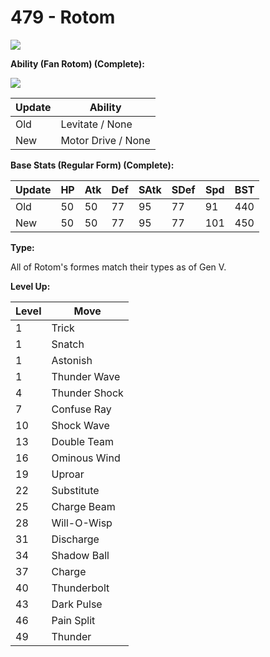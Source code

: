 # 479 - Rotom
![][479]

**Ability (Fan Rotom) (Complete):**

![][479-fan]

Update | Ability
---    | ---
Old    | Levitate / None
New    | Motor Drive / None

**Base Stats (Regular Form) (Complete):**

Update | HP | Atk | Def | SAtk | SDef |  Spd | BST
---    | ---| --- | --- | ---  | ---  | ---  | ---
Old    | 50 |  50 |  77 |  95  |  77  |  91  |  440
New    | 50 |  50 |  77 |  95  |  77  | 101  |  450

**Type:**

All of Rotom's formes match their types as of Gen V.

**Level Up:**

Level | Move
---   | ---
  1   | Trick
  1   | Snatch
  1   | Astonish
  1   | Thunder Wave
  4   | Thunder Shock
  7   | Confuse Ray
 10   | Shock Wave
 13   | Double Team
 16   | Ominous Wind
 19   | Uproar
 22   | Substitute
 25   | Charge Beam
 28   | Will-O-Wisp
 31   | Discharge
 34   | Shadow Ball
 37   | Charge
 40   | Thunderbolt
 43   | Dark Pulse
 46   | Pain Split
 49   | Thunder



[479-fan]: /img/pokemon/479-fan.png
[479]: /img/pokemon/479.png
